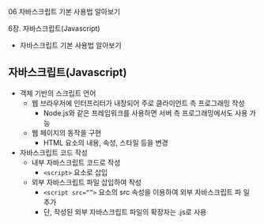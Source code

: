 06 자바스크립트 기본 사용법 알아보기

6장. 자바스크립트(Javascript)

- 자바스크립트 기본 사용법 알아보기

## 자바스크립트(Javascript)

- 객체 기반의 스크립트 언어
  - 웹 브라우저에 인터프리터가 내장되어 주로 클라이언트 측
프로그래밍 작성
    - Node.js와 같은 프레임워크를 사용하면 서버 측 프로그래밍에서도
사용 가능
  - 웹 페이지의 동작을 구현
    - HTML 요소의 내용, 속성, 스타일 등을 변경
- 자바스크립트 코드 작성
  - 내부 자바스크립트 코드로 작성
    - `<script>` 요소로 삽입
  - 외부 자바스크립트 파일 삽입하여 작성
    - `<script src=“”>` 요소의 src 속성을 이용하여 외부 자바스크립트 파
일 추가
    - 단, 작성된 외부 자바스크립트 파일의 확장자는 .js로 사용

